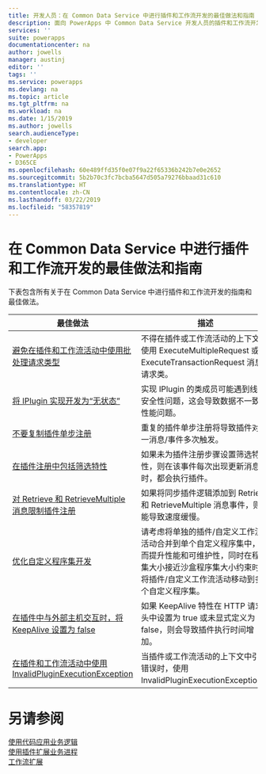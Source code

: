 ```yaml
---
title: 开发人员：在 Common Data Service 中进行插件和工作流开发的最佳做法和指南 | Microsoft Docs
description: 面向 PowerApps 中 Common Data Service 开发人员的插件和工作流开发最佳做法和指南。
services: ''
suite: powerapps
documentationcenter: na
author: jowells
manager: austinj
editor: ''
tags: ''
ms.service: powerapps
ms.devlang: na
ms.topic: article
ms.tgt_pltfrm: na
ms.workload: na
ms.date: 1/15/2019
ms.author: jowells
search.audienceType:
- developer
search.app:
- PowerApps
- D365CE
ms.openlocfilehash: 60e489ffd35f0e07f9a22f65336b242b7e0e2652
ms.sourcegitcommit: 5b2b70c3fc7bcba5647d505a79276bbaad31c610
ms.translationtype: HT
ms.contentlocale: zh-CN
ms.lasthandoff: 03/22/2019
ms.locfileid: "58357819"
---
```

# <a name="best-practices-and-guidance-regarding-plug-in-and-workflow-development-for-the-common-data-service"></a>在 Common Data Service 中进行插件和工作流开发的最佳做法和指南

下表包含所有关于在 Common Data Service 中进行插件和工作流开发的指南和最佳做法。

|最佳做法  |描述  |
|---------|---------|
|[避免在插件和工作流活动中使用批处理请求类型](avoid-batch-requests-plugin.md)     |不得在插件或工作流活动的上下文中使用 ExecuteMultipleRequest 或 ExecuteTransactionRequest 消息请求类。         |
|[将 IPlugin 实现开发为“无状态”](develop-iplugin-implementations-stateless.md)     |实现 IPlugin 的类成员可能遇到线程安全性问题，这会导致数据不一致或性能问题。         |
|[不要复制插件单步注册](do-not-duplicate-plugin-step-registration.md)     |重复的插件单步注册将导致插件对同一消息/事件多次触发。         |
|[在插件注册中包括筛选特性](include-filtering-attributes-plugin-registration.md)     |如果未为插件注册步骤设置筛选特性，则在该事件每次出现更新消息时，都会执行插件。         |
|[对 Retrieve 和 RetrieveMultiple 消息限制插件注册](limit-registration-plugins-retrieve-retrievemultiple.md)     |如果将同步插件逻辑添加到 Retrieve 和 RetrieveMultiple 消息事件，则可能导致速度缓慢。         |
|[优化自定义程序集开发](optimize-assembly-development.md)     |请考虑将单独的插件/自定义工作流活动合并到单个自定义程序集中，从而提升性能和可维护性，同时在程序集大小接近沙盒程序集大小约束时，将插件/自定义工作流活动移动到多个自定义程序集。         |
|[在插件中与外部主机交互时，将 KeepAlive 设置为 false](set-keepalive-false-interacting-external-hosts-plugin.md)     |如果 KeepAlive 特性在 HTTP 请求头中设置为 true 或未显式定义为 false，则会导致插件执行时间增加。         |
|[在插件和工作流活动中使用 InvalidPluginExecutionException](use-invalidpluginexecutionexception-plugin-workflow-activities.md)     |当插件或工作流活动的上下文中引发错误时，使用 InvalidPluginExecutionException。         |

# <a name="see-also"></a>另请参阅
[使用代码应用业务逻辑](../../apply-business-logic-with-code.md)<br />
[使用插件扩展业务进程](../../plug-ins.md)<br />
[工作流扩展](../../workflow/workflow-extensions.md)<br />